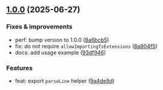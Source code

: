 ## [1.0.0](https://github.com/webpod/ingrid/compare/undefined...v1.0.0) (2025-06-27)

### Fixes & improvements
* perf: bump version to 1.0.0 ([8a6bcb5](https://github.com/webpod/ingrid/commit/8a6bcb54378d4efdc27ecf318cb286ad767ba422))
* fix: do not require `allowImportingTsExtensions` ([8a804f5](https://github.com/webpod/ingrid/commit/8a804f5ad71e5f9a2c71b40ced7a8be31ab63036))
* docs: add usage example ([93df946](https://github.com/webpod/ingrid/commit/93df946629a1f3439a6dd7855e798ad4da2be559))

### Features
* feat: export `parseLine` helper ([9a4de9d](https://github.com/webpod/ingrid/commit/9a4de9d01b433601ac6a22dab7db31f5ca8cc73f))



